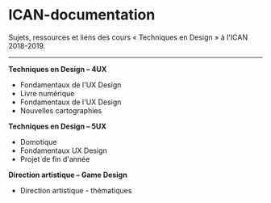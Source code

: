 # ICAN-documentation
Sujets, ressources et liens des cours « Techniques en Design » à l'ICAN 2018-2019.

---

**Techniques en Design – 4UX**

- Fondamentaux de l'UX Design
- Livre numérique
- Fondamentaux de l'UX Design
- Nouvelles cartographies

**Techniques en Design – 5UX**

- Domotique
- Fondamentaux UX Design
- Projet de fin d'année

**Direction artistique – Game Design**

- Direction artistique - thématiques